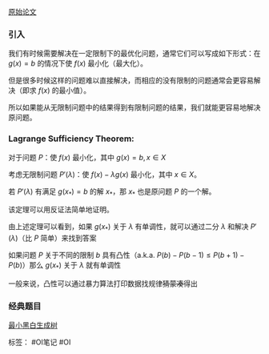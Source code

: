 [原始论文](https://pufanyi.github.io/%E7%94%9F%E6%88%90%E6%A0%91%E5%85%A5%E9%97%A8/Train2012-sol-wqs.pdf)

### 引入

我们有时候需要解决在一定限制下的最优化问题，通常它们可以写成如下形式：在 $g(x)=b$ 的情况下使 $f(x)$ 最小化（最大化）。

但是很多时候这样的问题难以直接解决，而相应的没有限制的问题通常会更容易解决（即求 $f(x)$ 的最小值）。

所以如果能从无限制问题中的结果得到有限制问题的结果，我们就能更容易地解决原问题。

### Lagrange Sufficiency  Theorem:

对于问题 $P$：使 $f(x)$ 最小化，其中 $g(x)=b, x\in X$

考虑无限制问题 $P'(\lambda)$：使 $f(x)-\lambda g(x)$ 最小化，其中 $x \in X$。

若 $P'(\lambda)$ 有满足 $g(x_*)=b$ 的解 $x_*$，那 $x_*$ 也是原问题 $P$ 的一个解。

该定理可以用反证法简单地证明。

由上述定理可以看到，如果 $g(x_*)$ 关于 $\lambda$ 有单调性，就可以通过二分 $\lambda$ 和解决 $P'(\lambda)$（比 $P$ 简单）来找到答案

如果问题 $P$ 关于不同的限制 $b$ 具有凸性（a.k.a. $P(b)-P(b-1)\le P(b+1)-P(b)$）那么 $g(x_*)$ 关于 $\lambda$ 就有单调性

一般来说，凸性可以通过暴力算法打印数据找规律~~猜蒙凑~~得出

### 经典题目

[最小黑白生成树](https://www.luogu.com.cn/problem/P2619)

标签：
#OI笔记  #OI
